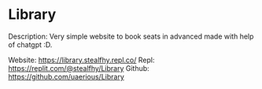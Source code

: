 # Library

Description:
Very simple website to book seats in advanced made with help of chatgpt :D.

 Website: https://library.stealfhy.repl.co/
 Repl: https://replit.com/@stealfhy/Library
 Github: https://github.com/uaerious/Library
 